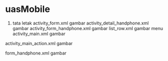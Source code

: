 # uasMobile
1. tata letak
activity_form.xml
gambar
activity_detail_handphone.xml
gambar
activity_form_handphone.xml
gambar
list_row.xml
gambar
menu
activity_main.xml
gambar

activity_main_action.xml
gambar

form_handphone.xml
gambar
